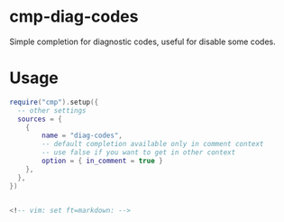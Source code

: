 # cmp-diag-codes

Simple completion for diagnostic codes, useful for disable some codes.

# Usage

```lua
require("cmp").setup({
  -- other settings
  sources = {
    {
        name = "diag-codes",
        -- default completion available only in comment context
        -- use false if you want to get in other context
        option = { in_comment = true }
    },
  },
})


<!-- vim: set ft=markdown: -->